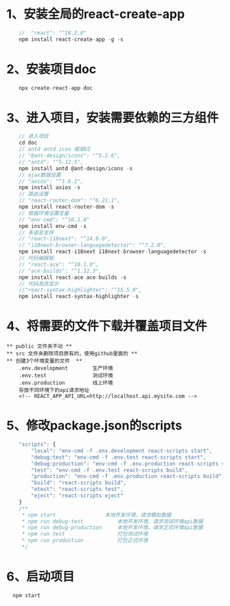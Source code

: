 # 1、安装全局的react-create-app 
```javascript
    //  "react": "^18.2.0" 
    npm install react-create-app -g -s
```

# 2、安装项目doc
```javascript
    npx create-react-app doc
```
# 3、进入项目，安装需要依赖的三方组件
```javascript
    // 进入项目
    cd doc
    // antd antd icon 框架UI
    // "@ant-design/icons": "^5.2.6",
    // "antd": "^5.12.5",
    npm install antd @ant-design/icons -s
    // ajax数据设置
    // "axios": "^1.6.2",
    npm install axios -s
    // 路由设置
    // "react-router-dom": "^6.21.1",
    npm install react-router-dom -s
    // 根据环境设置变量
    // "env-cmd": "^10.1.0"
    npm install env-cmd -s
    // 多语言支持
    // "react-i18next": "^14.0.0",
    // "i18next-browser-languagedetector": "^7.2.0",
    npm install react-i18next i18next-browser-languagedetector -s
    // 代码编辑框
    // "react-ace": "^10.1.0",
    // "ace-builds": "^1.32.3",
    npm install react-ace ace-builds -s
    // 代码高亮显示
    //"react-syntax-highlighter": "^15.5.0",
    npm install react-syntax-highlighter -s
```

# 4、将需要的文件下载并覆盖项目文件
    ** public 文件夹不动 **
    ** src 文件夹删除项目原有的，使用github里面的 **
    ** 创建3个环境变量的文件  **
        .env.development        生产环境
        .env.test               测试环境
        .env.production         线上环境
        存放不同环境下的api请求地址
        <!-- REACT_APP_API_URL=http://localhost.api.mysite.com -->

# 5、修改package.json的scripts
```javascript
    "scripts": {
        "local": "env-cmd -f .env.development react-scripts start",
        "debug:test": "env-cmd -f .env.test react-scripts start",
        "debug:production": "env-cmd -f .env.production react-scripts start",
        "test": "env-cmd -f .env.test react-scripts build",
        "production": "env-cmd -f .env.production react-scripts build",
        "build": "react-scripts build",
        "etest": "react-scripts test",
        "eject": "react-scripts eject"
    }
    /**
     * npm start                本地开发环境，请求模拟数据
     * npm run debug-test           本地开发环境，请求测试环境api数据
     * npm run debug-production     本地开发环境，请求正式环境api数据
     * npm run test                 打包测试环境
     * npm run production           打包正式环境
     */
```

  # 6、启动项目
      npm start